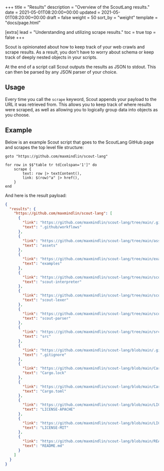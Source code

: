 +++
title = "Results"
description = "Overview of the ScoutLang results."
date = 2021-05-01T08:20:00+00:00
updated = 2021-05-01T08:20:00+00:00
draft = false
weight = 50
sort_by = "weight"
template = "docs/page.html"

[extra]
lead = "Understanding and utilizing scrape results."
toc = true
top = false
+++

Scout is opinionated about how to keep track of your web crawls and scrape results. As a result, you don't have to worry about schema or keep track of deeply nested objects in your scripts.

At the end of a script call Scout outputs the results as JSON to stdout. This can then be parsed by any JSON parser of your choice.

## Usage

Every time you call the `scrape` keyword, Scout appends your payload to the URL it was retrieved from. This allows you to keep track of where results were scraped, as well as allowing you to logically group data into objects as you choose.

## Example

Below is an example Scout script that goes to the ScoutLang GitHub page and scrapes the top level file structure:

```
goto "https://github.com/maxmindlin/scout-lang"

for row in $$"table tr td[colspan='1']" do
    scrape {
        text: row |> textContent(),
        link: $(row)"a" |> href(),
    }
end
```

And here is the result payload:

```JSON
{
  "results": {
    "https://github.com/maxmindlin/scout-lang": [
      {
        "link": "https://github.com/maxmindlin/scout-lang/tree/main/.github/workflows",
        "text": ".github/workflows"
      },
      {
        "link": "https://github.com/maxmindlin/scout-lang/tree/main/assets",
        "text": "assets"
      },
      {
        "link": "https://github.com/maxmindlin/scout-lang/tree/main/examples",
        "text": "examples"
      },
      {
        "link": "https://github.com/maxmindlin/scout-lang/tree/main/scout-interpreter",
        "text": "scout-interpreter"
      },
      {
        "link": "https://github.com/maxmindlin/scout-lang/tree/main/scout-lexer",
        "text": "scout-lexer"
      },
      {
        "link": "https://github.com/maxmindlin/scout-lang/tree/main/scout-parser",
        "text": "scout-parser"
      },
      {
        "link": "https://github.com/maxmindlin/scout-lang/tree/main/src",
        "text": "src"
      },
      {
        "link": "https://github.com/maxmindlin/scout-lang/blob/main/.gitignore",
        "text": ".gitignore"
      },
      {
        "link": "https://github.com/maxmindlin/scout-lang/blob/main/Cargo.lock",
        "text": "Cargo.lock"
      },
      {
        "link": "https://github.com/maxmindlin/scout-lang/blob/main/Cargo.toml",
        "text": "Cargo.toml"
      },
      {
        "link": "https://github.com/maxmindlin/scout-lang/blob/main/LICENSE-APACHE",
        "text": "LICENSE-APACHE"
      },
      {
        "link": "https://github.com/maxmindlin/scout-lang/blob/main/LICENSE-MIT",
        "text": "LICENSE-MIT"
      },
      {
        "link": "https://github.com/maxmindlin/scout-lang/blob/main/README.md",
        "text": "README.md"
      }
    ]
  }
}
```
